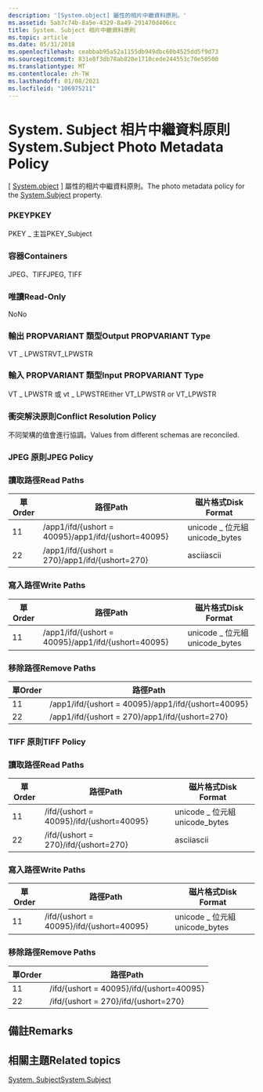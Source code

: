 ```yaml
---
description: '[System.object] 屬性的相片中繼資料原則。'
ms.assetid: 5ab7c74b-8a5e-4329-8a49-291470d406cc
title: System. Subject 相片中繼資料原則
ms.topic: article
ms.date: 05/31/2018
ms.openlocfilehash: ceabbab95a52a1155db949dbc60b4525dd5f9d73
ms.sourcegitcommit: 831e8f3db78ab820e1710cede244553c70e50500
ms.translationtype: MT
ms.contentlocale: zh-TW
ms.lasthandoff: 01/08/2021
ms.locfileid: "106975211"
---
```

# <a name="systemsubject-photo-metadata-policy"></a><span data-ttu-id="6430d-103">System. Subject 相片中繼資料原則</span><span class="sxs-lookup"><span data-stu-id="6430d-103">System.Subject Photo Metadata Policy</span></span>

<span data-ttu-id="6430d-104">[ [System.object](../properties/props-system-subject.md) ] 屬性的相片中繼資料原則。</span><span class="sxs-lookup"><span data-stu-id="6430d-104">The photo metadata policy for the [System.Subject](../properties/props-system-subject.md) property.</span></span>

### <a name="pkey"></a><span data-ttu-id="6430d-105">PKEY</span><span class="sxs-lookup"><span data-stu-id="6430d-105">PKEY</span></span>

<span data-ttu-id="6430d-106">PKEY \_ 主旨</span><span class="sxs-lookup"><span data-stu-id="6430d-106">PKEY\_Subject</span></span>

### <a name="containers"></a><span data-ttu-id="6430d-107">容器</span><span class="sxs-lookup"><span data-stu-id="6430d-107">Containers</span></span>

<span data-ttu-id="6430d-108">JPEG、TIFF</span><span class="sxs-lookup"><span data-stu-id="6430d-108">JPEG, TIFF</span></span>

### <a name="read-only"></a><span data-ttu-id="6430d-109">唯讀</span><span class="sxs-lookup"><span data-stu-id="6430d-109">Read-Only</span></span>

<span data-ttu-id="6430d-110">No</span><span class="sxs-lookup"><span data-stu-id="6430d-110">No</span></span>

### <a name="output-propvariant-type"></a><span data-ttu-id="6430d-111">輸出 PROPVARIANT 類型</span><span class="sxs-lookup"><span data-stu-id="6430d-111">Output PROPVARIANT Type</span></span>

<span data-ttu-id="6430d-112">VT \_ LPWSTR</span><span class="sxs-lookup"><span data-stu-id="6430d-112">VT\_LPWSTR</span></span>

### <a name="input-propvariant-type"></a><span data-ttu-id="6430d-113">輸入 PROPVARIANT 類型</span><span class="sxs-lookup"><span data-stu-id="6430d-113">Input PROPVARIANT Type</span></span>

<span data-ttu-id="6430d-114">VT \_ LPWSTR 或 vt \_ LPWSTR</span><span class="sxs-lookup"><span data-stu-id="6430d-114">Either VT\_LPWSTR or VT\_LPWSTR</span></span>

### <a name="conflict-resolution-policy"></a><span data-ttu-id="6430d-115">衝突解決原則</span><span class="sxs-lookup"><span data-stu-id="6430d-115">Conflict Resolution Policy</span></span>

<span data-ttu-id="6430d-116">不同架構的值會進行協調。</span><span class="sxs-lookup"><span data-stu-id="6430d-116">Values from different schemas are reconciled.</span></span>

### <a name="jpeg-policy"></a><span data-ttu-id="6430d-117">JPEG 原則</span><span class="sxs-lookup"><span data-stu-id="6430d-117">JPEG Policy</span></span>

### <a name="read-paths"></a><span data-ttu-id="6430d-118">讀取路徑</span><span class="sxs-lookup"><span data-stu-id="6430d-118">Read Paths</span></span>



| <span data-ttu-id="6430d-119">單</span><span class="sxs-lookup"><span data-stu-id="6430d-119">Order</span></span> | <span data-ttu-id="6430d-120">路徑</span><span class="sxs-lookup"><span data-stu-id="6430d-120">Path</span></span>                     | <span data-ttu-id="6430d-121">磁片格式</span><span class="sxs-lookup"><span data-stu-id="6430d-121">Disk Format</span></span>    |
|-------|--------------------------|----------------|
| <span data-ttu-id="6430d-122">1</span><span class="sxs-lookup"><span data-stu-id="6430d-122">1</span></span>     | <span data-ttu-id="6430d-123">/app1/ifd/{ushort = 40095}</span><span class="sxs-lookup"><span data-stu-id="6430d-123">/app1/ifd/{ushort=40095}</span></span> | <span data-ttu-id="6430d-124">unicode \_ 位元組</span><span class="sxs-lookup"><span data-stu-id="6430d-124">unicode\_bytes</span></span> |
| <span data-ttu-id="6430d-125">2</span><span class="sxs-lookup"><span data-stu-id="6430d-125">2</span></span>     | <span data-ttu-id="6430d-126">/app1/ifd/{ushort = 270}</span><span class="sxs-lookup"><span data-stu-id="6430d-126">/app1/ifd/{ushort=270}</span></span>   | <span data-ttu-id="6430d-127">ascii</span><span class="sxs-lookup"><span data-stu-id="6430d-127">ascii</span></span>          |



 

### <a name="write-paths"></a><span data-ttu-id="6430d-128">寫入路徑</span><span class="sxs-lookup"><span data-stu-id="6430d-128">Write Paths</span></span>



| <span data-ttu-id="6430d-129">單</span><span class="sxs-lookup"><span data-stu-id="6430d-129">Order</span></span> | <span data-ttu-id="6430d-130">路徑</span><span class="sxs-lookup"><span data-stu-id="6430d-130">Path</span></span>                     | <span data-ttu-id="6430d-131">磁片格式</span><span class="sxs-lookup"><span data-stu-id="6430d-131">Disk Format</span></span>    |
|-------|--------------------------|----------------|
| <span data-ttu-id="6430d-132">1</span><span class="sxs-lookup"><span data-stu-id="6430d-132">1</span></span>     | <span data-ttu-id="6430d-133">/app1/ifd/{ushort = 40095}</span><span class="sxs-lookup"><span data-stu-id="6430d-133">/app1/ifd/{ushort=40095}</span></span> | <span data-ttu-id="6430d-134">unicode \_ 位元組</span><span class="sxs-lookup"><span data-stu-id="6430d-134">unicode\_bytes</span></span> |



 

### <a name="remove-paths"></a><span data-ttu-id="6430d-135">移除路徑</span><span class="sxs-lookup"><span data-stu-id="6430d-135">Remove Paths</span></span>



| <span data-ttu-id="6430d-136">單</span><span class="sxs-lookup"><span data-stu-id="6430d-136">Order</span></span> | <span data-ttu-id="6430d-137">路徑</span><span class="sxs-lookup"><span data-stu-id="6430d-137">Path</span></span>                     |
|-------|--------------------------|
| <span data-ttu-id="6430d-138">1</span><span class="sxs-lookup"><span data-stu-id="6430d-138">1</span></span>     | <span data-ttu-id="6430d-139">/app1/ifd/{ushort = 40095}</span><span class="sxs-lookup"><span data-stu-id="6430d-139">/app1/ifd/{ushort=40095}</span></span> |
| <span data-ttu-id="6430d-140">2</span><span class="sxs-lookup"><span data-stu-id="6430d-140">2</span></span>     | <span data-ttu-id="6430d-141">/app1/ifd/{ushort = 270}</span><span class="sxs-lookup"><span data-stu-id="6430d-141">/app1/ifd/{ushort=270}</span></span>   |



 

### <a name="tiff-policy"></a><span data-ttu-id="6430d-142">TIFF 原則</span><span class="sxs-lookup"><span data-stu-id="6430d-142">TIFF Policy</span></span>

### <a name="read-paths"></a><span data-ttu-id="6430d-143">讀取路徑</span><span class="sxs-lookup"><span data-stu-id="6430d-143">Read Paths</span></span>



| <span data-ttu-id="6430d-144">單</span><span class="sxs-lookup"><span data-stu-id="6430d-144">Order</span></span> | <span data-ttu-id="6430d-145">路徑</span><span class="sxs-lookup"><span data-stu-id="6430d-145">Path</span></span>                | <span data-ttu-id="6430d-146">磁片格式</span><span class="sxs-lookup"><span data-stu-id="6430d-146">Disk Format</span></span>    |
|-------|---------------------|----------------|
| <span data-ttu-id="6430d-147">1</span><span class="sxs-lookup"><span data-stu-id="6430d-147">1</span></span>     | <span data-ttu-id="6430d-148">/ifd/{ushort = 40095}</span><span class="sxs-lookup"><span data-stu-id="6430d-148">/ifd/{ushort=40095}</span></span> | <span data-ttu-id="6430d-149">unicode \_ 位元組</span><span class="sxs-lookup"><span data-stu-id="6430d-149">unicode\_bytes</span></span> |
| <span data-ttu-id="6430d-150">2</span><span class="sxs-lookup"><span data-stu-id="6430d-150">2</span></span>     | <span data-ttu-id="6430d-151">/ifd/{ushort = 270}</span><span class="sxs-lookup"><span data-stu-id="6430d-151">/ifd/{ushort=270}</span></span>   | <span data-ttu-id="6430d-152">ascii</span><span class="sxs-lookup"><span data-stu-id="6430d-152">ascii</span></span>          |



 

### <a name="write-paths"></a><span data-ttu-id="6430d-153">寫入路徑</span><span class="sxs-lookup"><span data-stu-id="6430d-153">Write Paths</span></span>



| <span data-ttu-id="6430d-154">單</span><span class="sxs-lookup"><span data-stu-id="6430d-154">Order</span></span> | <span data-ttu-id="6430d-155">路徑</span><span class="sxs-lookup"><span data-stu-id="6430d-155">Path</span></span>                | <span data-ttu-id="6430d-156">磁片格式</span><span class="sxs-lookup"><span data-stu-id="6430d-156">Disk Format</span></span>    |
|-------|---------------------|----------------|
| <span data-ttu-id="6430d-157">1</span><span class="sxs-lookup"><span data-stu-id="6430d-157">1</span></span>     | <span data-ttu-id="6430d-158">/ifd/{ushort = 40095}</span><span class="sxs-lookup"><span data-stu-id="6430d-158">/ifd/{ushort=40095}</span></span> | <span data-ttu-id="6430d-159">unicode \_ 位元組</span><span class="sxs-lookup"><span data-stu-id="6430d-159">unicode\_bytes</span></span> |



 

### <a name="remove-paths"></a><span data-ttu-id="6430d-160">移除路徑</span><span class="sxs-lookup"><span data-stu-id="6430d-160">Remove Paths</span></span>



| <span data-ttu-id="6430d-161">單</span><span class="sxs-lookup"><span data-stu-id="6430d-161">Order</span></span> | <span data-ttu-id="6430d-162">路徑</span><span class="sxs-lookup"><span data-stu-id="6430d-162">Path</span></span>                |
|-------|---------------------|
| <span data-ttu-id="6430d-163">1</span><span class="sxs-lookup"><span data-stu-id="6430d-163">1</span></span>     | <span data-ttu-id="6430d-164">/ifd/{ushort = 40095}</span><span class="sxs-lookup"><span data-stu-id="6430d-164">/ifd/{ushort=40095}</span></span> |
| <span data-ttu-id="6430d-165">2</span><span class="sxs-lookup"><span data-stu-id="6430d-165">2</span></span>     | <span data-ttu-id="6430d-166">/ifd/{ushort = 270}</span><span class="sxs-lookup"><span data-stu-id="6430d-166">/ifd/{ushort=270}</span></span>   |



 

## <a name="remarks"></a><span data-ttu-id="6430d-167">備註</span><span class="sxs-lookup"><span data-stu-id="6430d-167">Remarks</span></span>

## <a name="related-topics"></a><span data-ttu-id="6430d-168">相關主題</span><span class="sxs-lookup"><span data-stu-id="6430d-168">Related topics</span></span>

<dl> <dt>

[<span data-ttu-id="6430d-169">System. Subject</span><span class="sxs-lookup"><span data-stu-id="6430d-169">System.Subject</span></span>](../properties/props-system-subject.md)
</dt> </dl>

 

 
